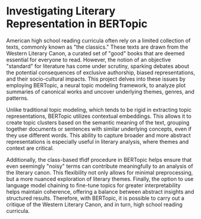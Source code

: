 # Investigating Literary Representation in BERTopic 

American high school reading curricula often rely on a limited collection of texts, commonly known as "the classics." These texts are drawn from the Western Literary Canon, a curated set of "good" books that are deemed essential for everyone to read. However, the notion of an objective "standard" for literature has come under scrutiny, sparking debates about the potential consequences of exclusive authorship, biased representations, and their socio-cultural impacts. This project delves into these issues by employing BERTopic, a neural topic modeling framework, to analyze plot summaries of canonical works and uncover underlying themes, genres, and patterns.

Unlike traditional topic modeling, which tends to be rigid in extracting topic representations, BERTopic utilizes contextual embeddings. This allows it to create topic clusters based on the semantic meaning of the text, grouping together documents or sentences with similar underlying concepts, even if they use different words. This ability to capture broader and more abstract representations is especially useful in literary analysis, where themes and context are critical.

Additionally, the class-based tfidf procedure in BERTopic helps ensure that even seemingly "noisy" terms can contribute meaningfully to an analysis of the literary canon. This flexibility not only allows for minimal preprocessing, but a more nuanced exploration of literary themes. Finally, the option to use language model chaining to fine-tune topics for greater interpretability helps maintain coherence, offering a balance between abstract insights and structured results. Therefore, with BERTopic, it is possible to carry out a critique of the Western Literary Canon, and in turn, high school reading curricula.
